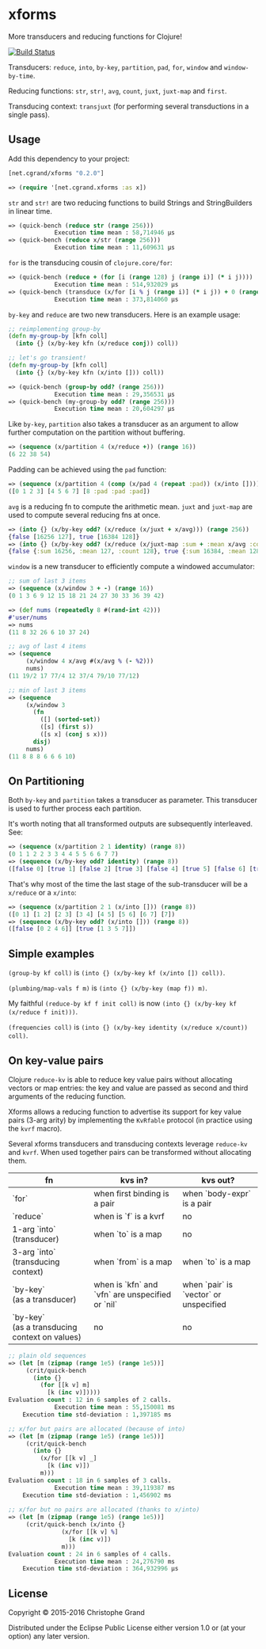 # xforms

More transducers and reducing functions for Clojure!

[![Build Status](https://travis-ci.org/cgrand/xforms.png?branch=master)](https://travis-ci.org/cgrand/xforms)

Transducers: `reduce`, `into`, `by-key`, `partition`, `pad`, `for`, `window` and `window-by-time`.

Reducing functions: `str`, `str!`, `avg`, `count`, `juxt`, `juxt-map` and `first`.

Transducing context: `transjuxt` (for performing several transductions in a single pass).

## Usage

Add this dependency to your project:

```clj
[net.cgrand/xforms "0.2.0"]
```

```clj
=> (require '[net.cgrand.xforms :as x])
```

`str` and `str!` are two reducing functions to build Strings and StringBuilders in linear time.

```clj
=> (quick-bench (reduce str (range 256)))
             Execution time mean : 58,714946 µs
=> (quick-bench (reduce x/str (range 256)))
             Execution time mean : 11,609631 µs
```

`for` is the transducing cousin of `clojure.core/for`:

```clj
=> (quick-bench (reduce + (for [i (range 128) j (range i)] (* i j))))
             Execution time mean : 514,932029 µs
=> (quick-bench (transduce (x/for [i % j (range i)] (* i j)) + 0 (range 128)))
             Execution time mean : 373,814060 µs
```

`by-key` and `reduce` are two new transducers. Here is an example usage:

```clj
;; reimplementing group-by
(defn my-group-by [kfn coll]
  (into {} (x/by-key kfn (x/reduce conj)) coll))

;; let's go transient!
(defn my-group-by [kfn coll]
  (into {} (x/by-key kfn (x/into [])) coll))

=> (quick-bench (group-by odd? (range 256)))
             Execution time mean : 29,356531 µs
=> (quick-bench (my-group-by odd? (range 256)))
             Execution time mean : 20,604297 µs
```

Like `by-key`, `partition` also takes a transducer as an argument to allow further computation on the partition without buffering.

```clj
=> (sequence (x/partition 4 (x/reduce +)) (range 16))
(6 22 38 54)
```

Padding can be achieved using the `pad` function:

```clj
=> (sequence (x/partition 4 (comp (x/pad 4 (repeat :pad)) (x/into []))) (range 9))
([0 1 2 3] [4 5 6 7] [8 :pad :pad :pad])
```


`avg` is a reducing fn to compute the arithmetic mean. `juxt` and `juxt-map` are used to compute several reducing fns at once.

```clj
=> (into {} (x/by-key odd? (x/reduce (x/juxt + x/avg))) (range 256))
{false [16256 127], true [16384 128]}
=> (into {} (x/by-key odd? (x/reduce (x/juxt-map :sum + :mean x/avg :count x/count))) (range 256))
{false {:sum 16256, :mean 127, :count 128}, true {:sum 16384, :mean 128, :count 128}}
```

`window` is a new transducer to efficiently compute a windowed accumulator:

```clj
;; sum of last 3 items
=> (sequence (x/window 3 + -) (range 16))
(0 1 3 6 9 12 15 18 21 24 27 30 33 36 39 42)

=> (def nums (repeatedly 8 #(rand-int 42)))
#'user/nums
=> nums
(11 8 32 26 6 10 37 24)

;; avg of last 4 items
=> (sequence
     (x/window 4 x/avg #(x/avg % (- %2)))
     nums)
(11 19/2 17 77/4 12 37/4 79/10 77/12)

;; min of last 3 items
=> (sequence
     (x/window 3
       (fn
         ([] (sorted-set))
         ([s] (first s))
         ([s x] (conj s x)))
       disj)
     nums)
(11 8 8 8 6 6 6 10)
```

## On Partitioning

Both `by-key` and `partition` takes a transducer as parameter. This transducer is used to further process each partition.

It's worth noting that all transformed outputs are subsequently interleaved. See:

```clj
=> (sequence (x/partition 2 1 identity) (range 8))
(0 1 1 2 2 3 3 4 4 5 5 6 6 7 7)
=> (sequence (x/by-key odd? identity) (range 8))
([false 0] [true 1] [false 2] [true 3] [false 4] [true 5] [false 6] [true 7])
```

That's why most of the time the last stage of the sub-transducer will be a `x/reduce` or a `x/into`:

```clj
=> (sequence (x/partition 2 1 (x/into [])) (range 8))
([0 1] [1 2] [2 3] [3 4] [4 5] [5 6] [6 7] [7])
=> (sequence (x/by-key odd? (x/into [])) (range 8))
([false [0 2 4 6]] [true [1 3 5 7]])
```

## Simple examples

`(group-by kf coll)` is `(into {} (x/by-key kf (x/into []) coll))`.

`(plumbing/map-vals f m)` is `(into {} (x/by-key (map f)) m)`.

My faithful `(reduce-by kf f init coll)` is now `(into {} (x/by-key kf (x/reduce f init)))`.

`(frequencies coll)` is `(into {} (x/by-key identity (x/reduce x/count)) coll)`.

## On key-value pairs

Clojure `reduce-kv` is able to reduce key value pairs without allocating vectors or map entries: the key and value
are passed as second and third arguments of the reducing function.

Xforms allows a reducing function to advertise its support for key value pairs (3-arg arity) by implementing the `KvRfable` protocol (in practice using the `kvrf` macro).

Several xforms transducers and transducing contexts leverage `reduce-kv` and `kvrf`. When used together pairs can be transformed without allocating them.

<table>
  <thead>
    <tr><th>fn<th>kvs in?<th>kvs out?
  </thead>
  <tbody>
    <tr><td>`for`<td>when first binding is a pair<td>when `body-expr` is a pair
    <tr><td>`reduce`<td>when is `f` is a kvrf<td>no
    <tr><td>1-arg `into`<br>(transducer)<td>when `to` is a map<td>no
    <tr><td>3-arg `into`<br>(transducing context)<td>when `from` is a map<td>when `to` is a map
    <tr><td>`by-key`<br>(as a transducer)<td>when is `kfn` and `vfn` are unspecified or `nil`<td>when `pair` is `vector` or unspecified
    <tr><td>`by-key`<br>(as a transducing context on values)<td>no<td>no
  </tbody>
<table>

```clj
;; plain old sequences
=> (let [m (zipmap (range 1e5) (range 1e5))]
     (crit/quick-bench
       (into {}
         (for [[k v] m]
           [k (inc v)]))))
Evaluation count : 12 in 6 samples of 2 calls.
             Execution time mean : 55,150081 ms
    Execution time std-deviation : 1,397185 ms

;; x/for but pairs are allocated (because of into) 
=> (let [m (zipmap (range 1e5) (range 1e5))]
     (crit/quick-bench
       (into {}
         (x/for [[k v] _]
           [k (inc v)])
         m)))
Evaluation count : 18 in 6 samples of 3 calls.
             Execution time mean : 39,119387 ms
    Execution time std-deviation : 1,456902 ms
    
;; x/for but no pairs are allocated (thanks to x/into) 
=> (let [m (zipmap (range 1e5) (range 1e5))]
     (crit/quick-bench (x/into {}
               (x/for [[k v] %]
                 [k (inc v)])
               m)))
Evaluation count : 24 in 6 samples of 4 calls.
             Execution time mean : 24,276790 ms
    Execution time std-deviation : 364,932996 µs
```


## License

Copyright © 2015-2016 Christophe Grand

Distributed under the Eclipse Public License either version 1.0 or (at
your option) any later version.
